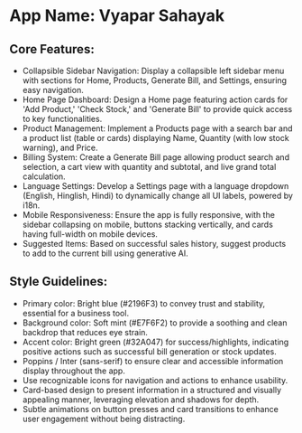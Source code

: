 # **App Name**: Vyapar Sahayak

## Core Features:

- Collapsible Sidebar Navigation: Display a collapsible left sidebar menu with sections for Home, Products, Generate Bill, and Settings, ensuring easy navigation.
- Home Page Dashboard: Design a Home page featuring action cards for 'Add Product,' 'Check Stock,' and 'Generate Bill' to provide quick access to key functionalities.
- Product Management: Implement a Products page with a search bar and a product list (table or cards) displaying Name, Quantity (with low stock warning), and Price.
- Billing System: Create a Generate Bill page allowing product search and selection, a cart view with quantity and subtotal, and live grand total calculation.
- Language Settings: Develop a Settings page with a language dropdown (English, Hinglish, Hindi) to dynamically change all UI labels, powered by i18n.
- Mobile Responsiveness: Ensure the app is fully responsive, with the sidebar collapsing on mobile, buttons stacking vertically, and cards having full-width on mobile devices.
- Suggested Items: Based on successful sales history, suggest products to add to the current bill using generative AI.

## Style Guidelines:

- Primary color: Bright blue (#2196F3) to convey trust and stability, essential for a business tool.
- Background color: Soft mint (#E7F6F2) to provide a soothing and clean backdrop that reduces eye strain.
- Accent color: Bright green (#32A047) for success/highlights, indicating positive actions such as successful bill generation or stock updates.
- Poppins / Inter (sans-serif) to ensure clear and accessible information display throughout the app.
- Use recognizable icons for navigation and actions to enhance usability.
- Card-based design to present information in a structured and visually appealing manner, leveraging elevation and shadows for depth.
- Subtle animations on button presses and card transitions to enhance user engagement without being distracting.